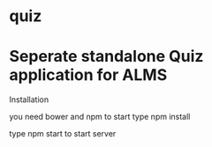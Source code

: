 quiz
====

Seperate standalone Quiz application for ALMS
==============================================================
Installation

you need bower and npm to start
 type npm install
 
type npm start to start server
